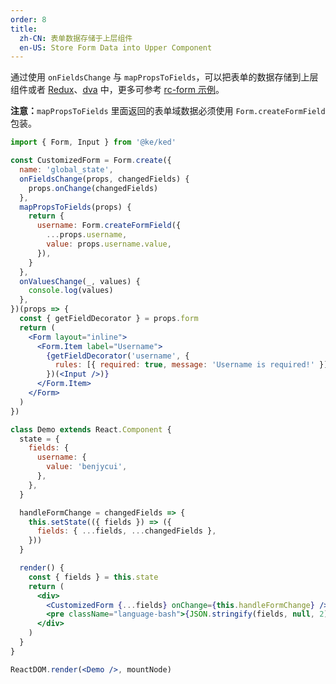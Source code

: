 ```yaml
---
order: 8
title:
  zh-CN: 表单数据存储于上层组件
  en-US: Store Form Data into Upper Component
---
```


通过使用 `onFieldsChange` 与 `mapPropsToFields`，可以把表单的数据存储到上层组件或者 [Redux](https://github.com/reactjs/redux)、[dva](https://github.com/dvajs/dva) 中，更多可参考 [rc-form 示例](http://react-component.github.io/form/examples/redux.html)。

**注意：**`mapPropsToFields` 里面返回的表单域数据必须使用 `Form.createFormField` 包装。

```jsx
import { Form, Input } from '@ke/ked'

const CustomizedForm = Form.create({
  name: 'global_state',
  onFieldsChange(props, changedFields) {
    props.onChange(changedFields)
  },
  mapPropsToFields(props) {
    return {
      username: Form.createFormField({
        ...props.username,
        value: props.username.value,
      }),
    }
  },
  onValuesChange(_, values) {
    console.log(values)
  },
})(props => {
  const { getFieldDecorator } = props.form
  return (
    <Form layout="inline">
      <Form.Item label="Username">
        {getFieldDecorator('username', {
          rules: [{ required: true, message: 'Username is required!' }],
        })(<Input />)}
      </Form.Item>
    </Form>
  )
})

class Demo extends React.Component {
  state = {
    fields: {
      username: {
        value: 'benjycui',
      },
    },
  }

  handleFormChange = changedFields => {
    this.setState(({ fields }) => ({
      fields: { ...fields, ...changedFields },
    }))
  }

  render() {
    const { fields } = this.state
    return (
      <div>
        <CustomizedForm {...fields} onChange={this.handleFormChange} />
        <pre className="language-bash">{JSON.stringify(fields, null, 2)}</pre>
      </div>
    )
  }
}

ReactDOM.render(<Demo />, mountNode)
```

<style>
#components-form-demo-global-state .language-bash {
  max-width: 400px;
  border-radius: 6px;
  margin-top: 24px;
}
</style>
